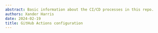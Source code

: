 ```yaml
---
abstract: Basic information about the CI/CD processes in this repo.
authors: Xander Harris
date: 2024-02-19
title: GitHub Actions configuration
---
```


<!-- ## Dependabot

Stay away from zero days with Dependabot.

```{autoyaml} .github/dependabot.yml
```

## Workflows

GitHub Actions provides a pretty complete CI/CD system and they'll let you
run a lot of pipelines for free.

### codeql

The CodeQL workflow provided by GitHub is actually pretty good also.

```{autoyaml} .github/workflows/codeql.yml
```

### pylint

I still like to run things through PyLint anyway.

```{autoyaml} .github/workflows/pylint.yml
```

### shell

And ShellCheck never hurt anybody either.

```{autoyaml} .github/workflows/shell.yml
``` -->
